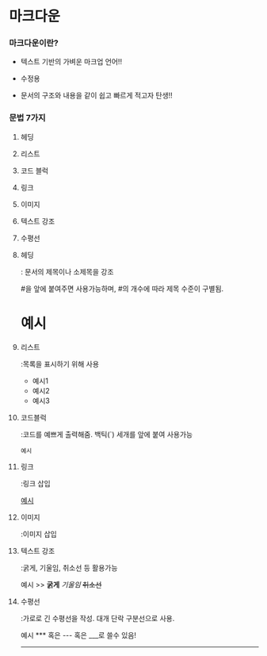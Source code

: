 # 마크다운



### 마크다운이란?

* 텍스트 기반의 가벼운 마크업 언어!!

* 수정용

* 문서의 구조와 내용을 같이 쉽고 빠르게 적고자 탄생!!

  

### 문법 7가지

1. 헤딩
2. 리스트
3. 코드 블럭
4. 링크
5. 이미지
6. 텍스트 강조
7. 수평선



1. 헤딩

   : 문서의 제목이나 소제목을 강조

   #을 앞에 붙여주면 사용가능하며, #의 개수에 따라 제목 수준이 구별됨.

   # 예시

2. 리스트

   :목록을 표시하기 위해 사용

   * 예시1
   * 예시2
   * 예시3

3. 코드블럭

   :코드를 예쁘게 출력해줌. 백틱(`) 세개를 앞에 붙여 사용가능

   ```
   예시
   ```

   

4. 링크

   :링크 삽입

   [예시](url)

5. 이미지

   :이미지 삽입

6. 텍스트 강조

   :굵게, 기울임, 취소선 등 활용가능

   예시 >> **굵게** *기울임* ~~취소선~~

7. 수평선

   :가로로 긴 수평선을 작성. 대개 단락 구분선으로 사용.

   예시 *** 혹은 --- 혹은 ___로 쓸수 있음!

   ***

   